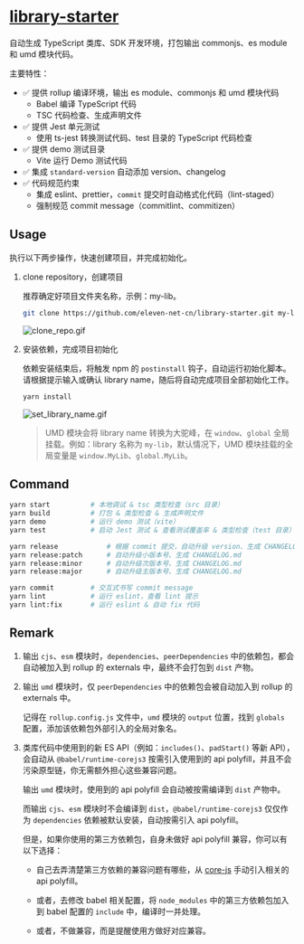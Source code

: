 # [library-starter](https://github.com/eleven-net-cn/library-starter)

自动生成 TypeScript 类库、SDK 开发环境，打包输出 commonjs、es module 和 umd 模块代码。

主要特性：

- ✅ 提供 rollup 编译环境，输出 es module、commonjs 和 umd 模块代码
  - Babel 编译 TypeScript 代码
  - TSC 代码检查、生成声明文件
- ✅ 提供 Jest 单元测试
  - 使用 ts-jest 转换测试代码、test 目录的 TypeScript 代码检查
- ✅ 提供 demo 测试目录
  - Vite 运行 Demo 测试代码
- ✅ 集成 `standard-version` 自动添加 version、changelog
- ✅ 代码规范约束
  - 集成 eslint、prettier，`commit` 提交时自动格式化代码（lint-staged）
  - 强制规范 commit message（commitlint、commitizen）

## Usage

执行以下两步操作，快速创建项目，并完成初始化。

1. clone repository，创建项目

   推荐确定好项目文件夹名称，示例：my-lib。

   ```zsh
   git clone https://github.com/eleven-net-cn/library-starter.git my-lib
   ```

   ![clone_repo.gif](https://static.eleven.net.cn/images/library/clone_repo.gif)

2. 安装依赖，完成项目初始化

   依赖安装结束后，将触发 npm 的 `postinstall` 钩子，自动运行初始化脚本。请根据提示输入或确认 library name，随后将自动完成项目全部初始化工作。

   ```zsh
   yarn install
   ```

   ![set_library_name.gif](https://static.eleven.net.cn/images/library/init.gif?v=1619061818612)

   > UMD 模块会将 library name 转换为大驼峰，在 `window`、`global` 全局挂载。例如：library 名称为 `my-lib`，默认情况下，UMD 模块挂载的全局变量是 `window.MyLib`、`global.MyLib`。

## Command

```sh
yarn start          # 本地调试 & tsc 类型检查（src 目录）
yarn build          # 打包 & 类型检查 & 生成声明文件
yarn demo           # 运行 demo 测试（vite）
yarn test           # 启动 Jest 测试 & 查看测试覆盖率 & 类型检查（test 目录）

yarn release            # 根据 commit 提交，自动升级 version、生成 CHANGELOG.md
yarn release:patch      # 自动升级小版本号、生成 CHANGELOG.md
yarn release:minor      # 自动升级次版本号、生成 CHANGELOG.md
yarn release:major      # 自动升级主版本号、生成 CHANGELOG.md

yarn commit         # 交互式书写 commit message
yarn lint           # 运行 eslint，查看 lint 提示
yarn lint:fix       # 运行 eslint & 自动 fix 代码
```

## Remark

1. 输出 `cjs`、`esm` 模块时，`dependencies`、`peerDependencies` 中的依赖包，都会自动被加入到 rollup 的 externals 中，最终不会打包到 `dist` 产物。

2. 输出 `umd` 模块时，仅 `peerDependencies` 中的依赖包会被自动加入到 rollup 的 externals 中。

   记得在 `rollup.config.js` 文件中，`umd` 模块的 `output` 位置，找到 `globals` 配置，添加该依赖包外部引入的全局对象名。

3. 类库代码中使用到的新 ES API（例如：`includes()`、`padStart()` 等新 API），会自动从 `@babel/runtime-corejs3` 按需引入使用到的 api polyfill，并且不会污染原型链，你无需额外担心这些兼容问题。

   输出 `umd` 模块时，使用到的 api polyfill 会自动被按需编译到 `dist` 产物中。

   而输出 `cjs`、`esm` 模块时不会编译到 `dist`，`@babel/runtime-corejs3` 仅仅作为 `dependencies` 依赖被默认安装，自动按需引入 api polyfill。

   但是，如果你使用的第三方依赖包，自身未做好 api polyfill 兼容，你可以有以下选择：

   - 自己去弄清楚第三方依赖的兼容问题有哪些，从 [core-js](https://github.com/zloirock/core-js) 手动引入相关的 api polyfill。

   - 或者，去修改 babel 相关配置，将 `node_modules` 中的第三方依赖包加入到 babel 配置的 `include` 中，编译时一并处理。

   - 或者，不做兼容，而是提醒使用方做好对应兼容。
